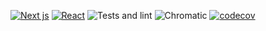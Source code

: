[![Next js](https://img.shields.io/badge/nextjs-13.0.5-lightgrey?style=flat&logo=next.js)](https://nextjs.org/)
[![React](https://img.shields.io/badge/reactjs-18.2.0-blue?style=flat&logo=react)](https://reactjs.org/)
![Tests and lint](https://github.com/mcorreiab/financial-organizer/actions/workflows/build-test-lint.yml/badge.svg)
![Chromatic](https://github.com/mcorreiab/financial-organizer/actions/workflows/chromatic.yml/badge.svg)
[![codecov](https://codecov.io/gh/mcorreiab/financial-organizer/branch/main/graph/badge.svg?token=MVYXP80A2Q)](https://codecov.io/gh/mcorreiab/financial-organizer)
